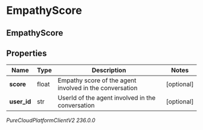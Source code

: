 # EmpathyScore

## EmpathyScore

## Properties

|Name | Type | Description | Notes|
|------------ | ------------- | ------------- | -------------|
| **score** | float | Empathy score of the agent involved in the conversation | [optional] |
| **user_id** | str | UserId of the agent involved in the conversation | [optional] |



_PureCloudPlatformClientV2 236.0.0_
